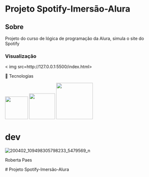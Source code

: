 <h1>Projeto Spotify-Imersão-Alura </h1>

<h2>Sobre</h2>
<a>Projeto do curso de lógica de programação da Alura, simula o site do Spotify</a>

<h3>Visualização</h3>
<div>
  < img src=http://127.0.0.1:5500/index.html>
</div>


🚀 Tecnologias
<div>
  <img src="https://github.com/devropaes/numeroSecreto/assets/143963091/4bb388da-12e4-483b-8117-e0c9ec6e4461.png" width="75"px/>
  <img src="https://github.com/devropaes/numeroSecreto/assets/143963091/31da45d2-84c2-4909-ac58-9ec01044f9f7"width="85"px/>
  <img src="https://github.com/devropaes/numeroSecreto/assets/143963091/87964e74-2724-4375-aa4a-1ce3e7d96d35"width="120"px/>
    
</div>

# dev

   ![200402_109498305798233_5479569_n](https://github.com/devropaes/numeroSecreto/assets/143963091/bab695fe-3d03-4930-9ac4-efd7d5193f4c) 

Roberta Paes
  
</div>
# Projeto Spotify-Imersão-Alura

